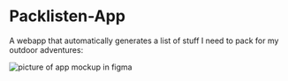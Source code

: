 # Packlisten-App

A webapp that automatically generates a list of stuff I need to pack for my outdoor adventures:

![picture of app mockup in figma](https://github.com/Pecc0r/BookNook/blob/main/Mockup1.jpg?raw=true)

